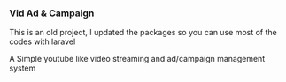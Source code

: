 <h3>Vid Ad & Campaign</h3>

<p>
This is an old project, I updated the packages so you can use most of the codes with laravel
</p>
<p>
A Simple youtube like video streaming and ad/campaign management system
</p>